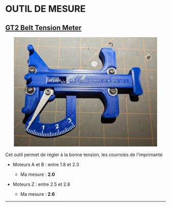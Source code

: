 # OUTIL DE MESURE

## [GT2 Belt Tension Meter](https://github.com/Diyshift/3D-Printer/tree/main/GT2%20Belt%20Tension%20Meter)
<center><img src="..\Images\GT2 Belt Tension Meter.png"></center>



Cet outil permet de régler à la bonne tension, les courroies de l'imprimante

* Moteurs A et B : entre 1.8 et 2.3
	* Ma mesure : __2.0__
	
* Moteurs Z : entre 2.5 et 2.8
	* Ma mesure : __2.6__
	
<hr>